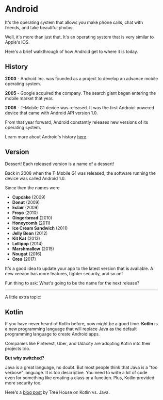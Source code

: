 # Android

It's the operating system that allows you make phone calls, chat with friends, and take beautiful photos.

Well, it's more than just that. It's an operating system that is very similar to Apple's iOS.

Here's a brief walkthrough of how Android get to where it is today.

## History

**2003** - Android Inc. was founded as a project to develop an advance mobile operating system.

**2005** - Google acquired the company. The search giant began entering the mobile market that year.

**2008** - T-Mobile G1 device was released. It was the first Android-powered device that came with Android API version 1.0.

From that year forward, Android constantly releases new versions of its operating system.

Learn more about Android's history [here](https://en.wikipedia.org/wiki/Android_(operating_system)#History).

## Version

Dessert! Each released version is a name of a dessert!

Back in 2008 when the T-Mobile G1 was released, the software running the device was called Android 1.0.

Since then the names were

- **Cupcake** (2009)
- **Donut** (2009)
- **Eclair** (2009)
- **Froyo** (2010)
- **Gingerbread** (2010)
- **Honeycomb** (2011)
- **Ice Cream Sandwich** (2011)
- **Jelly Bean** (2012)
- **Kit Kat** (2013)
- **Lollipop** (2014)
- **Marshmallow** (2015)
- **Nougat** (2016)
- **Oreo** (2017)

It's a good idea to update your app to the latest version that is available. A new version has more features, tighter security, and so on!

Fun thing to ask: What's going to be the name for the next release?

---

A little extra topic:

## Kotlin

If you have never heard of Kotlin before, now might be a good time. **Kotlin** is a new programming language that will replace Java as the default programming language to create Android apps.

Companies like Pinterest, Uber, and Udacity are adopting Kotlin into their projects too.

**But why switched?** 

Java is a great language, no doubt. But most people think that Java is a "too verbose" language. It is too descriptive. You need to write a lot of code even for something like creating a class or a function. Plus, Kotlin provided more security too. 

Here's a [blog post](http://blog.teamtreehouse.com/learn-kotlin-java) by Tree House on Kotlin vs. Java.